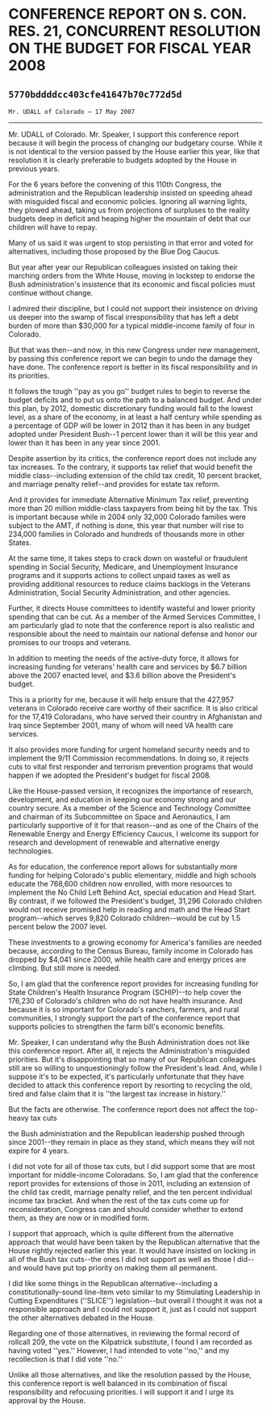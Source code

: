 # CONFERENCE REPORT ON S. CON. RES. 21, CONCURRENT RESOLUTION ON THE  BUDGET FOR FISCAL YEAR 2008
## `5770bddddcc403cfe41647b70c772d5d`
`Mr. UDALL of Colorado — 17 May 2007`

---


Mr. UDALL of Colorado. Mr. Speaker, I support this conference report 
because it will begin the process of changing our budgetary course. 
While it is not identical to the version passed by the House earlier 
this year, like that resolution it is clearly preferable to budgets 
adopted by the House in previous years.

For the 6 years before the convening of this 110th Congress, the 
administration and the Republican leadership insisted on speeding ahead 
with misguided fiscal and economic policies. Ignoring all warning 
lights, they plowed ahead, taking us from projections of surpluses to 
the reality budgets deep in deficit and heaping higher the mountain of 
debt that our children will have to repay.

Many of us said it was urgent to stop persisting in that error and 
voted for alternatives, including those proposed by the Blue Dog 
Caucus.

But year after year our Republican colleagues insisted on taking 
their marching orders from the White House, moving in lockstep to 
endorse the Bush administration's insistence that its economic and 
fiscal policies must continue without change.

I admired their discipline, but I could not support their insistence 
on driving us deeper into the swamp of fiscal irresponsibility that has 
left a debt burden of more than $30,000 for a typical middle-income 
family of four in Colorado.

But that was then--and now, in this new Congress under new 
management, by passing this conference report we can begin to undo the 
damage they have done. The conference report is better in its fiscal 
responsibility and in its priorities.

It follows the tough ''pay as you go'' budget rules to begin to 
reverse the budget deficits and to put us onto the path to a balanced 
budget. And under this plan, by 2012, domestic discretionary funding 
would fall to the lowest level, as a share of the economy, in at least 
a half century while spending as a percentage of GDP will be lower in 
2012 than it has been in any budget adopted under President Bush--1 
percent lower than it will be this year and lower than it has been in 
any year since 2001.

Despite assertion by its critics, the conference report does not 
include any tax increases. To the contrary, it supports tax relief that 
would benefit the middle class--including extension of the child tax 
credit, 10 percent bracket, and marriage penalty relief--and provides 
for estate tax reform.

And it provides for immediate Alternative Minimum Tax relief, 
preventing more than 20 million middle-class taxpayers from being hit 
by the tax. This is important because while in 2004 only 32,000 
Colorado families were subject to the AMT, if nothing is done, this 
year that number will rise to 234,000 families in Colorado and hundreds 
of thousands more in other States.

At the same time, it takes steps to crack down on wasteful or 
fraudulent spending in Social Security, Medicare, and Unemployment 
Insurance programs and it supports actions to collect unpaid taxes as 
well as providing additional resources to reduce claims backlogs in the 
Veterans Administration, Social Security Administration, and other 
agencies.

Further, it directs House committees to identify wasteful and lower 
priority spending that can be cut. As a member of the Armed Services 
Committee, I am particularly glad to note that the conference report is 
also realistic and responsible about the need to maintain our national 
defense and honor our promises to our troops and veterans.

In addition to meeting the needs of the active-duty force, it allows 
for increasing funding for veterans' health care and services by $6.7 
billion above the 2007 enacted level, and $3.6 billion above the 
President's budget.

This is a priority for me, because it will help ensure that the 
427,957 veterans in Colorado receive care worthy of their sacrifice. It 
is also critical for the 17,419 Coloradans, who have served their 
country in Afghanistan and Iraq since September 2001, many of whom will 
need VA health care services.

It also provides more funding for urgent homeland security needs and 
to implement the 9/11 Commission recommendations. In doing so, it 
rejects cuts to vital first responder and terrorism prevention programs 
that would happen if we adopted the President's budget for fiscal 2008.

Like the House-passed version, it recognizes the importance of 
research, development, and education in keeping our economy strong and 
our country secure. As a member of the Science and Technology Committee 
and chairman of its Subcommittee on Space and Aeronautics, I am 
particularly supportive of it for that reason--and as one of the Chairs 
of the Renewable Energy and Energy Efficiency Caucus, I welcome its 
support for research and development of renewable and alternative 
energy technologies.

As for education, the conference report allows for substantially more 
funding for helping Colorado's public elementary, middle and high 
schools educate the 768,600 children now enrolled, with more resources 
to implement the No Child Left Behind Act, special education and Head 
Start. By contrast, if we followed the President's budget, 31,296 
Colorado children would not receive promised help in reading and math 
and the Head Start program--which serves 9,820 Colorado children--would 
be cut by 1.5 percent below the 2007 level.

These investments to a growing economy for America's families are 
needed because, according to the Census Bureau, family income in 
Colorado has dropped by $4,041 since 2000, while health care and energy 
prices are climbing. But still more is needed.

So, I am glad that the conference report provides for increasing 
funding for State Children's Health Insurance Program (SCHIP)--to help 
cover the 176,230 of Colorado's children who do not have health 
insurance. And because it is so important for Colorado's ranchers, 
farmers, and rural communities, I strongly support the part of the 
conference report that supports policies to strengthen the farm bill's 
economic benefits.

Mr. Speaker, I can understand why the Bush Administration does not 
like this conference report. After all, it rejects the Administration's 
misguided priorities. But it's disappointing that so many of our 
Republican colleagues still are so willing to unquestioningly follow 
the President's lead. And, while I suppose it's to be expected, it's 
particularly unfortunate that they have decided to attack this 
conference report by resorting to recycling the old, tired and false 
claim that it is ''the largest tax increase in history.''

But the facts are otherwise. The conference report does not affect 
the top-heavy tax cuts


the Bush administration and the Republican leadership pushed through 
since 2001--they remain in place as they stand, which means they will 
not expire for 4 years.

I did not vote for all of those tax cuts, but I did support some that 
are most important for middle-income Coloradans. So, I am glad that the 
conference report provides for extensions of those in 2011, including 
an extension of the child tax credit, marriage penalty relief, and the 
ten percent individual income tax bracket. And when the rest of the tax 
cuts come up for reconsideration, Congress can and should consider 
whether to extend them, as they are now or in modified form.

I support that approach, which is quite different from the 
alternative approach that would have been taken by the Republican 
alternative that the House rightly rejected earlier this year. It would 
have insisted on locking in all of the Bush tax cuts--the ones I did 
not support as well as those I did--and would have put top priority on 
making them all permanent.

I did like some things in the Republican alternative--including a 
constitutionally-sound line-item veto similar to my Stimulating 
Leadership in Cutting Expenditures (''SLICE'') legislation--but overall 
I thought it was not a responsible approach and I could not support it, 
just as I could not support the other alternatives debated in the 
House.

Regarding one of those alternatives, in reviewing the formal record 
of rollcall 209, the vote on the Kilpatrick substitute, I found I am 
recorded as having voted ''yes.'' However, I had intended to vote 
''no,'' and my recollection is that I did vote ''no.''

Unlike all those alternatives, and like the resolution passed by the 
House, this conference report is well balanced in its combination of 
fiscal responsibility and refocusing priorities. I will support it and 
I urge its approval by the House.